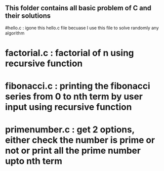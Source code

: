 ## This folder contains all basic problem of C and their solutions

#hello.c : igone this hello.c file becuase I use this file to solve randomly any algorithm

# factorial.c : factorial of n using recursive function
# fibonacci.c : printing the fibonacci series from 0 to nth term by user input using recursive function
# primenumber.c : get 2 options, either check the number is prime or not or print all the prime number  upto nth term
